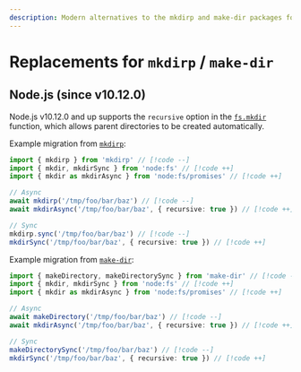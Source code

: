 ```yaml
---
description: Modern alternatives to the mkdirp and make-dir packages for recursively creating directories in Node.js
---
```


# Replacements for `mkdirp` / `make-dir`

## Node.js (since v10.12.0)

Node.js v10.12.0 and up supports the `recursive` option in the [`fs.mkdir`](https://nodejs.org/api/fs.html#fsmkdirpath-options-callback) function, which allows parent directories to be created automatically.

Example migration from [`mkdirp`](https://github.com/isaacs/node-mkdirp):

```ts
import { mkdirp } from 'mkdirp' // [!code --]
import { mkdir, mkdirSync } from 'node:fs' // [!code ++]
import { mkdir as mkdirAsync } from 'node:fs/promises' // [!code ++]

// Async
await mkdirp('/tmp/foo/bar/baz') // [!code --]
await mkdirAsync('/tmp/foo/bar/baz', { recursive: true }) // [!code ++]

// Sync
mkdirp.sync('/tmp/foo/bar/baz') // [!code --]
mkdirSync('/tmp/foo/bar/baz', { recursive: true }) // [!code ++]
```

Example migration from [`make-dir`](https://github.com/sindresorhus/make-dir):

```ts
import { makeDirectory, makeDirectorySync } from 'make-dir' // [!code --]
import { mkdir, mkdirSync } from 'node:fs' // [!code ++]
import { mkdir as mkdirAsync } from 'node:fs/promises' // [!code ++]

// Async
await makeDirectory('/tmp/foo/bar/baz') // [!code --]
await mkdirAsync('/tmp/foo/bar/baz', { recursive: true }) // [!code ++]

// Sync
makeDirectorySync('/tmp/foo/bar/baz') // [!code --]
mkdirSync('/tmp/foo/bar/baz', { recursive: true }) // [!code ++]
```

